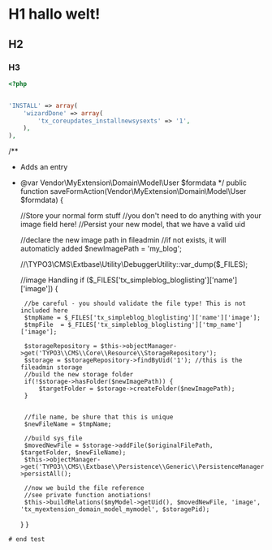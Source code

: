 # H1 hallo welt!
## H2
### H3

```php
<?php


'INSTALL' => array(
    'wizardDone' => array(
        'tx_coreupdates_installnewsysexts' => '1',
    ),
),


```


 /**
 * Adds an entry
 * @var Vendor\MyExtension\Domain\Model\User $formdata
 */
public function saveFormAction(Vendor\MyExtension\Domain\Model\User $formdata) {

    //Store your normal form stuff 
    //you don't need to do anything with your image field here!
    //Persist your new model, that we have a valid uid


    //declare the new image path in fileadmin
    //if not exists, it will automaticly added
    $newImagePath = 'my_blog';

    //\TYPO3\CMS\Extbase\Utility\DebuggerUtility::var_dump($_FILES);

    //image Handling
    if ($_FILES['tx_simpleblog_bloglisting']['name']['image']) {

        //be careful - you should validate the file type! This is not included here       
        $tmpName = $_FILES['tx_simpleblog_bloglisting']['name']['image'];
        $tmpFile  = $_FILES['tx_simpleblog_bloglisting']['tmp_name']['image'];

        $storageRepository = $this->objectManager->get('TYPO3\\CMS\\Core\\Resource\\StorageRepository');
        $storage = $storageRepository->findByUid('1'); //this is the fileadmin storage
        //build the new storage folder
        if(!$storage->hasFolder($newImagePath)) {
            $targetFolder = $storage->createFolder($newImagePath);
        }
        

        //file name, be shure that this is unique
        $newFileName = $tmpName;

        //build sys_file
        $movedNewFile = $storage->addFile($originalFilePath, $targetFolder, $newFileName);
        $this->objectManager->get('TYPO3\\CMS\\Extbase\\Persistence\\Generic\\PersistenceManager')->persistAll();

        //now we build the file reference
        //see private function anotiations!
        $this->buildRelations($myModel->getUid(), $movedNewFile, 'image', 'tx_myextension_domain_model_mymodel', $storagePid);
    }
} 

```
# end test